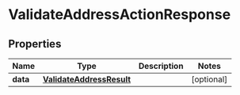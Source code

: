 

# ValidateAddressActionResponse


## Properties

| Name | Type | Description | Notes |
|------------ | ------------- | ------------- | -------------|
|**data** | [**ValidateAddressResult**](ValidateAddressResult.md) |  |  [optional] |



